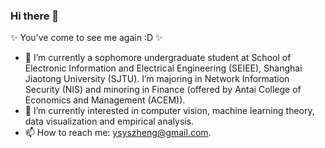 ### Hi there 👋

✨ You've come to see me again :D ✨

- 📖 I’m currently a sophomore undergraduate student at School of Electronic Information and Electrical Engineering (SEIEE), Shanghai Jiaotong University (SJTU). I’m majoring in Network Information Security (NIS) and minoring in Finance (offered by Antai College of Economics and Management (ACEM)).
- 🔭 I’m currently interested in computer vision, machine learning theory, data visualization and empirical analysis.
- 📫 How to reach me: ysyszheng@gmail.com.

<!-- [![Anurag's GitHub stats](https://github-readme-stats.vercel.app/api?username=ArtistYusen&show_icons=true&theme=onedark)](https://github.com/anuraghazra/github-readme-stats). -->

<!--
**ArtistYusen/ArtistYusen** is a ✨ _special_ ✨ repository because its `README.md` (this file) appears on your GitHub profile.

Here are some ideas to get you started:

- 🔭 I’m currently working on ...
- 🌱 I’m currently learning ...
- 👯 I’m looking to collaborate on ...
- 🤔 I’m looking for help with ...
- 💬 Ask me about ...
- 📫 How to reach me: ...
- 😄 Pronouns: ...
- ⚡ Fun fact: ...
-->
